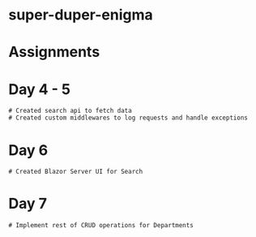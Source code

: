 # super-duper-enigma
# Assignments
  # Day 4 - 5
    # Created search api to fetch data 
    # Created custom middlewares to log requests and handle exceptions
  # Day 6 
    # Created Blazor Server UI for Search
  # Day 7
    # Implement rest of CRUD operations for Departments
